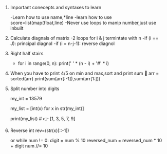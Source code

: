 1. Important conecepts and syntaxes to learn

    -Learn how to use name,*line
    -learn how to use score=list(map(float,line)
    -Never use loops to manip number,just use inbuilt


2. Calculate diagnals of matrix
       -2 loops for i & j termintate with n 
       -if (i == J):
            principal diagnol
        -if (i = n-j-1):
            reverse diagnol
            
3. Right half stairs
    - for i in range(0, n):
        print(' ' * (n  - i) + '#' * i)
            
            
       
4. When you have to print 4/5 on min and max,sort and print sum 🤯
    arr = sorted(arr)
    print(sum(arr[:-1]),sum(arr[1:]))


5. Split number into digits
    
    my_int = 13579

    my_list = [int(x) for x in str(my_int)]

    print(my_list)  # 👉️ [1, 3, 5, 7, 9]
    
    
6. Reverse int
    rev=(str(x)[::-1]) 
    
    or while num != 0:
    digit = num % 10
    reversed_num = reversed_num * 10 + digit
    num //= 10

